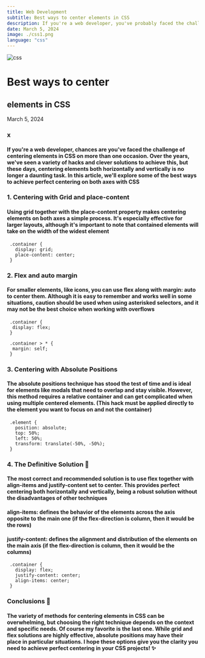 ```yaml
---
title: Web Development
subtitle: Best ways to center elements in CSS
description: If you're a web developer, you've probably faced the challenge of centering elements in CSS. Nowadays, centering elements both horizontally and vertically is no longer a difficult task.
date: March 5, 2024
image: ./css1.png
language: "css"
---
```


![css](./css.png)

# Best ways to center

## elements in CSS

March 5, 2024

### x

#### If you're a web developer, chances are you've faced the challenge of centering elements in CSS on more than one occasion. Over the years, we've seen a variety of hacks and clever solutions to achieve this, but these days, **centering** elements both **horizontally** and **vertically** is no longer a daunting task. In this article, we'll explore some of the best ways to achieve perfect centering on both axes with CSS

### 1. Centering with Grid and place-content

#### Using **grid** together with the **place-content** property makes centering elements on both axes a simple process. It's especially effective for larger layouts, although it's important to note that contained elements will take on the width of the widest element

     .container {
       display: grid;
       place-content: center;
     }

### 2. Flex and auto margin

#### For smaller elements, like icons, you can use **flex** along with **margin: auto** to center them. Although it is easy to remember and works well in some situations, caution should be used when using asterisked selectors, and it may not be the best choice when working with overflows

     .container {
      display: flex;
     }

     .container > * {
      margin: self;
     }

### 3. Centering with Absolute Positions

#### The **absolute positions** technique has stood the test of time and is ideal for elements like modals that need to overlap and stay visible. However, this method requires a **relative** container and can get complicated when using multiple centered elements. (This hack must be applied directly to the element you want to focus on and not the container)

     .element {
       position: absolute;
       top: 50%;
       left: 50%;
       transform: translate(-50%, -50%);
     }

### 4. The Definitive Solution 💜

#### The most correct and recommended solution is to use **flex** together with **align-items** and **justify-content** set to **center**. This provides perfect centering both horizontally and vertically, being a robust solution without the disadvantages of other techniques

#### **align-items**: defines the behavior of the elements across the axis opposite to the main one (if the **flex-direction** is **column**, then it would be the rows)

#### **justify-content**: defines the alignment and distribution of the elements on the main axis (if the **flex-direction** is **column**, then it would be the columns)

     .container {
       display: flex;
       justify-content: center;
       align-items: center;
     }

### Conclusions 💜

#### The variety of methods for centering elements in CSS can be overwhelming, but choosing the right technique depends on the context and specific needs. Of course my favorite is the last one. While **grid** and **flex** solutions are highly effective, absolute positions may have their place in particular situations. I hope these options give you the clarity you need to achieve perfect centering in your CSS projects! ✨
